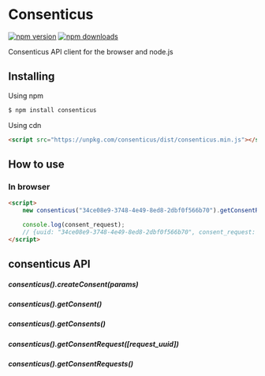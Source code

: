 # Consenticus
[![npm version](https://img.shields.io/npm/v/consenticus.svg?style=flat-square)](https://www.npmjs.org/package/consenticus)
[![npm downloads](https://img.shields.io/npm/dm/consenticus.svg?style=flat-square)](http://npm-stat.com/charts.html?package=consenticus)

Consenticus API client for the browser and node.js

## Installing

Using npm

```bash
$ npm install consenticus
```

Using cdn

```html
<script src="https://unpkg.com/consenticus/dist/consenticus.min.js"></script>
```

## How to use

### In browser

```html
<script>
    new consenticus("34ce08e9-3748-4e49-8ed8-2dbf0f566b70").getConsentRequest().then(consent_request_response => consent_request = consent_request_response.data);

    console.log(consent_request);
    // {uuid: "34ce08e9-3748-4e49-8ed8-2dbf0f566b70", consent_request: {…}, user: null}
</script>
```

## consenticus API

##### consenticus().createConsent(params)
##### consenticus().getConsent()
##### consenticus().getConsents()
##### consenticus().getConsentRequest([request_uuid])
##### consenticus().getConsentRequests()

